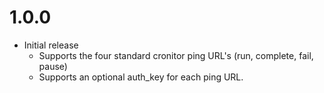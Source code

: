 # 1.0.0

* Initial release
    * Supports the four standard cronitor ping URL's (run, complete, fail, pause)
    * Supports an optional auth_key for each ping URL.